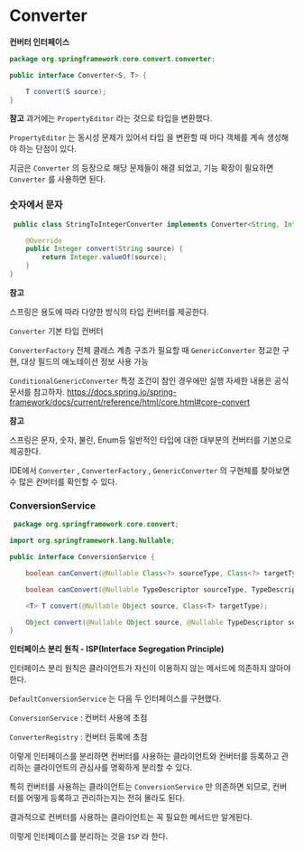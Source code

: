 # Converter

**컨버터 인터페이스**

```java
package org.springframework.core.convert.converter;

public interface Converter<S, T> {

    T convert(S source);
}
````

**참고**
과거에는 `PropertyEditor` 라는 것으로 타입을 변환했다.

`PropertyEditor` 는 동시성 문제가 있어서 타입 을 변환할 때 마다 객체를 계속 생성해야 하는 단점이 있다.

지금은 `Converter` 의 등장으로 해당 문제들이 해결 되었고, 기능 확장이 필요하면 `Converter` 를 사용하면 된다.

### 숫자에서 문자

```java
 public class StringToIntegerConverter implements Converter<String, Integer> {

    @Override
    public Integer convert(String source) {
        return Integer.valueOf(source);
    }
}

```

**참고**

스프링은 용도에 따라 다양한 방식의 타입 컨버터를 제공한다.

`Converter` 기본 타입 컨버터

`ConverterFactory` 전체 클래스 계층 구조가 필요할 때 `GenericConverter` 정교한 구현, 대상 필드의 애노테이션 정보 사용 가능

`ConditionalGenericConverter` 특정 조건이 참인 경우에만 실행
자세한 내용은 공식 문서를 참고하자. https://docs.spring.io/spring-framework/docs/current/reference/html/core.html#core-convert

**참고**

스프링은 문자, 숫자, 불린, Enum등 일반적인 타입에 대한 대부분의 컨버터를 기본으로 제공한다.

IDE에서 `Converter` , `ConverterFactory` , `GenericConverter` 의 구현체를 찾아보면 수 많은 컨버터를 확인할 수 있다.

### ConversionService

```java
 package org.springframework.core.convert;

import org.springframework.lang.Nullable;

public interface ConversionService {

    boolean canConvert(@Nullable Class<?> sourceType, Class<?> targetType);

    boolean canConvert(@Nullable TypeDescriptor sourceType, TypeDescriptor targetType);

    <T> T convert(@Nullable Object source, Class<T> targetType);

    Object convert(@Nullable Object source, @Nullable TypeDescriptor sourceType, TypeDescriptor targetType);
}
```

**인터페이스 분리 원칙 - ISP(Interface Segregation Principle)**

인터페이스 분리 원칙은 클라이언트가 자신이 이용하지 않는 메서드에 의존하지 않아야 한다.

`DefaultConversionService` 는 다음 두 인터페이스를 구현했다.

`ConversionService` : 컨버터 사용에 초점

`ConverterRegistry` : 컨버터 등록에 초점

이렇게 인터페이스를 분리하면 컨버터를 사용하는 클라이언트와 컨버터를 등록하고 관리하는 클라이언트의 관심사를 명확하게 분리할 수 있다.

특히 컨버터를 사용하는 클라이언트는 `ConversionService` 만 의존하면 되므로, 컨버터를 어떻게 등록하고 관리하는지는 전혀 몰라도 된다.

결과적으로 컨버터를 사용하는 클라이언트는 꼭 필요한 메서드만 알게된다.

이렇게 인터페이스를 분리하는 것을 `ISP` 라 한다.































